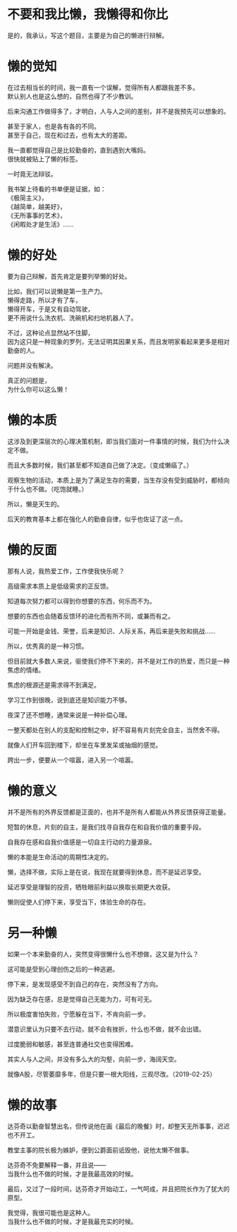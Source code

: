 不要和我比懒，我懒得和你比
===
是的，我承认，写这个题目，主要是为自己的懒进行辩解。

# 懒的觉知

在过去相当长的时间，我一直有一个误解，觉得所有人都跟我差不多。   
默认别人也是这么想的，自然也得了不少教训。

后来沟通工作做得多了，才明白，人与人之间的差别，并不是我预先可以想象的。

甚至于家人，也是各有各的不同。   
甚至于自己，现在和过去，也有太大的差距。


我一直都觉得自己是比较勤奋的，直到遇到大嘴妈。   
很快就被贴上了懒的标签。

一时竟无法辩驳。

我书架上待看的书单便是证据，如：   
《极简主义》，   
《越简单，越美好》，   
《无所事事的艺术》，   
《闲暇处才是生活》……

# 懒的好处

要为自己辩解，首先肯定是要列举懒的好处。

比如，我们可以说懒是第一生产力。   
懒得走路，所以才有了车，   
懒得开车，于是又有自动驾驶，   
更不用说什么洗衣机、洗碗机和扫地机器人了。

不过，这种论点显然站不住脚，   
因为这只是一种现象的罗列，无法证明其因果关系，而且发明家看起来更多是相对勤奋的人。

问题并没有解决。

真正的问题是，   
为什么你可以这么懒！

# 懒的本质

这涉及到更深层次的心理决策机制，即当我们面对一件事情的时候，我们为什么决定不做。

而且大多数时候，我们甚至都不知道自己做了决定。（变成懒癌了。）

观察生物的活动，本质上是为了满足生存的需要，当生存没有受到威胁时，都倾向于什么也不做。（吃饱就睡。）

所以，懒是天生的。

后天的教育基本上都在强化人的勤奋自律，似乎也佐证了这一点。

# 懒的反面

那有人说，我热爱工作，工作使我快乐呢？

高级需求本质上是低级需求的正反馈。

知道每次努力都可以得到你想要的东西，何乐而不为。

想要的东西也会随着反馈环的进化而有所不同，或兼而有之。

可能一开始是金钱、荣誉，后来是知识、人际关系，再后来是失败和挑战……

所以，优秀真的是一种习惯。

但目前就大多数人来说，驱使我们停不下来的，并不是对工作的热爱，而只是一种焦虑的情绪。

焦虑的根源还是需求得不到满足。

学习工作到很晚，说到底还是知识能力不够。

夜深了还不想睡，通常来说是一种补偿心理。

一整天都处在别人的支配和控制之中，好不容易有片刻完全自主，当然舍不得。

就像人们开车回到楼下，却坐在车里发呆或抽烟的感觉。

跨出一步，便要从一个喧嚣，进入另一个喧嚣。

# 懒的意义

并不是所有的外界反馈都是正面的，也并不是所有人都能从外界反馈获得正能量。

短暂的休息，片刻的自主，是我们找寻自我存在和自我价值的重要手段。

自我存在感和自我价值感是一切自主行动的力量源泉。

懒的本能是生命活动的周期性决定的。

懒，选择不做，实际上是在说，我现在就要得到休息，而不是延迟享受。

延迟享受是理智的投资，牺牲眼前利益以换取长期更大收获。

懒则促使人们停下来，享受当下，体验生命的存在。

# 另一种懒

如果一个本来勤奋的人，突然变得很懒什么也不想做，这又是为什么？

这可能是受到心理创伤之后的一种逃避。

停下来，是发现感受不到自己的存在，突然没有了方向。

因为缺乏存在感，总是觉得自己无能为力，可有可无。

所以极度害怕失败，宁愿躲在当下，不肯向前一步。

潜意识里认为只要不去行动，就不会有挫折，什么也不做，就不会出错。

过度脆弱和敏感，甚至连普通社交也变得困难。

其实人与人之间，并没有多么大的沟壑，向前一步，海阔天空。

就像A股，尽管萎靡多年，但是只要一根大阳线，三观尽改。（2019-02-25）

# 懒的故事

达芬奇以勤奋智慧出名，但传说他在画《最后的晚餐》时，却整天无所事事，迟迟也不开工。

教堂主事的院长极为嫉妒，便到公爵面前诋毁他，说他太懒不做事。

达芬奇不免要解释一番，并且说——   
当我什么也不做的时候，才是我最高效的时候。

最后，又过了一段时间，达芬奇才开始动工，一气呵成，并且把院长作为了犹大的原型。

我觉得，我很可能也是这种人。   
当我什么也不做的时候，才是我最充实的时候。

